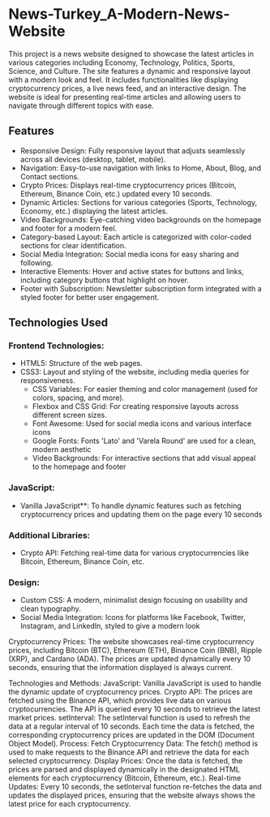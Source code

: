 # News-Turkey_A-Modern-News-Website
This project is a news website designed to showcase the latest articles in various categories including Economy, Technology, Politics, Sports, Science, and Culture. The site features a dynamic and responsive layout with a modern look and feel. It includes functionalities like displaying cryptocurrency prices, a live news feed, and an interactive design. The website is ideal for presenting real-time articles and allowing users to navigate through different topics with ease.

## Features

- Responsive Design: Fully responsive layout that adjusts seamlessly across all devices (desktop, tablet, mobile).
- Navigation: Easy-to-use navigation with links to Home, About, Blog, and Contact sections.
- Crypto Prices: Displays real-time cryptocurrency prices (Bitcoin, Ethereum, Binance Coin, etc.) updated every 10 seconds.
- Dynamic Articles: Sections for various categories (Sports, Technology, Economy, etc.) displaying the latest articles.
- Video Backgrounds: Eye-catching video backgrounds on the homepage and footer for a modern feel.
- Category-based Layout: Each article is categorized with color-coded sections for clear identification.
- Social Media Integration: Social media icons for easy sharing and following.
- Interactive Elements: Hover and active states for buttons and links, including category buttons that highlight on hover.
- Footer with Subscription: Newsletter subscription form integrated with a styled footer for better user engagement.

## Technologies Used

### Frontend Technologies:
- HTML5: Structure of the web pages.
- CSS3: Layout and styling of the website, including media queries for responsiveness.
  - CSS Variables: For easier theming and color management (used for colors, spacing, and more).
  - Flexbox and CSS Grid: For creating responsive layouts across different screen sizes.
  - Font Awesome: Used for social media icons and various interface icons
  - Google Fonts: Fonts 'Lato' and 'Varela Round' are used for a clean, modern aesthetic
  - Video Backgrounds: For interactive sections that add visual appeal to the homepage and footer
  
### JavaScript:
- Vanilla JavaScript**: To handle dynamic features such as fetching cryptocurrency prices and updating them on the page every 10 seconds  

### Additional Libraries:
- Crypto API: Fetching real-time data for various cryptocurrencies like Bitcoin, Ethereum, Binance Coin, etc.
  
### Design:
- Custom CSS: A modern, minimalist design focusing on usability and clean typography.
- Social Media Integration: Icons for platforms like Facebook, Twitter, Instagram, and LinkedIn, styled to give a modern look

Cryptocurrency Prices:
The website showcases real-time cryptocurrency prices, including Bitcoin (BTC), Ethereum (ETH), Binance Coin (BNB), Ripple (XRP), and Cardano (ADA). The prices are updated dynamically every 10 seconds, ensuring that the information displayed is always current.

Technologies and Methods:
JavaScript: Vanilla JavaScript is used to handle the dynamic update of cryptocurrency prices.
Crypto API: The prices are fetched using the Binance API, which provides live data on various cryptocurrencies. The API is queried every 10 seconds to retrieve the latest market prices.
setInterval: The setInterval function is used to refresh the data at a regular interval of 10 seconds. Each time the data is fetched, the corresponding cryptocurrency prices are updated in the DOM (Document Object Model).
Process:
Fetch Cryptocurrency Data: The fetch() method is used to make requests to the Binance API and retrieve the data for each selected cryptocurrency.
Display Prices: Once the data is fetched, the prices are parsed and displayed dynamically in the designated HTML elements for each cryptocurrency (Bitcoin, Ethereum, etc.).
Real-time Updates: Every 10 seconds, the setInterval function re-fetches the data and updates the displayed prices, ensuring that the website always shows the latest price for each cryptocurrency.

